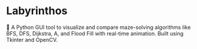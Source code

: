 # Labyrinthos
🧩 A Python GUI tool to visualize and compare maze-solving algorithms like BFS, DFS, Dijkstra, A, and Flood Fill with real-time animation. Built using Tkinter and OpenCV.
